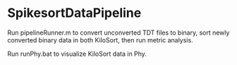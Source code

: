 # SpikesortDataPipeline

Run pipelineRunner.m to convert unconverted TDT files to binary, sort newly converted binary data in both KiloSort, then run metric analysis.

Run runPhy.bat to visualize KiloSort data in Phy.
